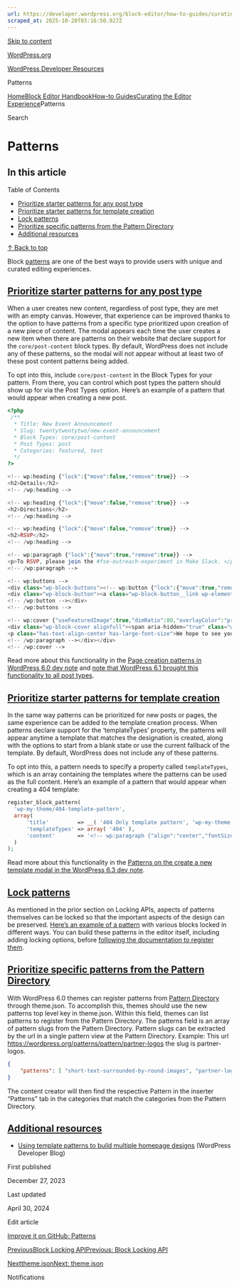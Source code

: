 ```yaml
---
url: https://developer.wordpress.org/block-editor/how-to-guides/curating-the-editor-experience/patterns
scraped_at: 2025-10-20T03:16:50.927Z
---
```


[Skip to content](https://developer.wordpress.org/block-editor/how-to-guides/curating-the-editor-experience/patterns/#wp--skip-link--target)

[WordPress.org](https://wordpress.org/)

[WordPress Developer Resources](https://developer.wordpress.org/)

Patterns


[Home](https://developer.wordpress.org/)[Block Editor Handbook](https://developer.wordpress.org/block-editor/)[How-to Guides](https://developer.wordpress.org/block-editor/how-to-guides/)[Curating the Editor Experience](https://developer.wordpress.org/block-editor/how-to-guides/curating-the-editor-experience/)Patterns

Search

# Patterns

## In this article

Table of Contents

- [Prioritize starter patterns for any post type](https://developer.wordpress.org/block-editor/how-to-guides/curating-the-editor-experience/patterns/#prioritize-starter-patterns-for-any-post-type)
- [Prioritize starter patterns for template creation](https://developer.wordpress.org/block-editor/how-to-guides/curating-the-editor-experience/patterns/#prioritize-starter-patterns-for-template-creation)
- [Lock patterns](https://developer.wordpress.org/block-editor/how-to-guides/curating-the-editor-experience/patterns/#lock-patterns)
- [Prioritize specific patterns from the Pattern Directory](https://developer.wordpress.org/block-editor/how-to-guides/curating-the-editor-experience/patterns/#prioritize-specific-patterns-from-the-pattern-directory)
- [Additional resources](https://developer.wordpress.org/block-editor/how-to-guides/curating-the-editor-experience/patterns/#additional-resources)

[↑ Back to top](https://developer.wordpress.org/block-editor/how-to-guides/curating-the-editor-experience/patterns/#wp--skip-link--target)

Block [patterns](https://developer.wordpress.org/block-editor/reference-guides/block-api/block-patterns/) are one of the best ways to provide users with unique and curated editing experiences.

## [Prioritize starter patterns for any post type](https://developer.wordpress.org/block-editor/how-to-guides/curating-the-editor-experience/patterns/\#prioritize-starter-patterns-for-any-post-type)

When a user creates new content, regardless of post type, they are met with an empty canvas. However, that experience can be improved thanks to the option to have patterns from a specific type prioritized upon creation of a new piece of content. The modal appears each time the user creates a new item when there are patterns on their website that declare support for the `core/post-content` block types. By default, WordPress does not include any of these patterns, so the modal will not appear without at least two of these post content patterns being added.

To opt into this, include `core/post-content` in the Block Types for your pattern. From there, you can control which post types the pattern should show up for via the Post Types option. Here’s an example of a pattern that would appear when creating a new post.

```php
<?php
 /**
  * Title: New Event Announcement
  * Slug: twentytwentytwo/new-event-announcement
  * Block Types: core/post-content
  * Post Types: post
  * Categories: featured, text
  */
?>

<!-- wp:heading {"lock":{"move":false,"remove":true}} -->
<h2>Details</h2>
<!-- /wp:heading -->

<!-- wp:heading {"lock":{"move":false,"remove":true}} -->
<h2>Directions</h2>
<!-- /wp:heading -->

<!-- wp:heading {"lock":{"move":false,"remove":true}} -->
<h2>RSVP</h2>
<!-- /wp:heading -->

<!-- wp:paragraph {"lock":{"move":true,"remove":true}} -->
<p>To RSVP, please join the #fse-outreach-experiment in Make Slack. </p>
<!-- /wp:paragraph -->

<!-- wp:buttons -->
<div class="wp-block-buttons"><!-- wp:button {"lock":{"move":true,"remove":false}} -->
<div class="wp-block-button"><a class="wp-block-button__link wp-element-button">Learn more</a></div>
<!-- /wp:button --></div>
<!-- /wp:buttons -->

<!-- wp:cover {"useFeaturedImage":true,"dimRatio":80,"overlayColor":"primary","contentPosition":"center center","align":"full"} -->
<div class="wp-block-cover alignfull"><span aria-hidden="true" class="wp-block-cover__background has-primary-background-color has-background-dim-80 has-background-dim"></span><div class="wp-block-cover__inner-container"><!-- wp:paragraph {"align":"center","placeholder":"Write titleā¦","fontSize":"large"} -->
<p class="has-text-align-center has-large-font-size">We hope to see you there!</p>
<!-- /wp:paragraph --></div></div>
<!-- /wp:cover -->

```

Read more about this functionality in the [Page creation patterns in WordPress 6.0 dev note](https://make.wordpress.org/core/2022/05/03/page-creation-patterns-in-wordpress-6-0/) and [note that WordPress 6.1 brought this functionality to all post types](https://make.wordpress.org/core/2022/10/10/miscellaneous-editor-changes-for-wordpress-6-1/#start-content-patterns-for-all-post-types).

## [Prioritize starter patterns for template creation](https://developer.wordpress.org/block-editor/how-to-guides/curating-the-editor-experience/patterns/\#prioritize-starter-patterns-for-template-creation)

In the same way patterns can be prioritized for new posts or pages, the same experience can be added to the template creation process. When patterns declare support for the ‘templateTypes’ property, the patterns will appear anytime a template that matches the designation is created, along with the options to start from a blank state or use the current fallback of the template. By default, WordPress does not include any of these patterns.

To opt into this, a pattern needs to specify a property called `templateTypes`, which is an array containing the templates where the patterns can be used as the full content. Here’s an example of a pattern that would appear when creating a 404 template:

```php
register_block_pattern(
  'wp-my-theme/404-template-pattern',
  array(
      'title'         => __( '404 Only template pattern', 'wp-my-theme' ),
      'templateTypes' => array( '404' ),
      'content'       => '<!-- wp:paragraph {"align":"center","fontSize":"x-large"} --><p class="has-text-align-center has-x-large-font-size">404 pattern</p><!-- /wp:paragraph -->',
  )
);

```

Read more about this functionality in the [Patterns on the create a new template modal in the WordPress 6.3 dev note](https://make.wordpress.org/core/2023/07/18/miscellaneous-editor-changes-in-wordpress-6-3/#patterns-on-the-create-a-new-template-modal).

## [Lock patterns](https://developer.wordpress.org/block-editor/how-to-guides/curating-the-editor-experience/patterns/\#lock-patterns)

As mentioned in the prior section on Locking APIs, aspects of patterns themselves can be locked so that the important aspects of the design can be preserved. [Here’s an example of a pattern](https://gist.github.com/annezazu/acee30f8b6e8995e1b1a52796e6ef805) with various blocks locked in different ways. You can build these patterns in the editor itself, including adding locking options, before [following the documentation to register them](https://developer.wordpress.org/block-editor/reference-guides/block-api/block-patterns/).

## [Prioritize specific patterns from the Pattern Directory](https://developer.wordpress.org/block-editor/how-to-guides/curating-the-editor-experience/patterns/\#prioritize-specific-patterns-from-the-pattern-directory)

With WordPress 6.0 themes can register patterns from [Pattern Directory](https://wordpress.org/patterns/) through theme.json. To accomplish this, themes should use the new patterns top level key in theme.json. Within this field, themes can list patterns to register from the Pattern Directory. The patterns field is an array of pattern slugs from the Pattern Directory. Pattern slugs can be extracted by the url in a single pattern view at the Pattern Directory. Example: This url https://wordpress.org/patterns/pattern/partner-logos the slug is partner-logos.

```json
{
    "patterns": [ "short-text-surrounded-by-round-images", "partner-logos" ]
}

```

The content creator will then find the respective Pattern in the inserter “Patterns” tab in the categories that match the categories from the Pattern Directory.

## [Additional resources](https://developer.wordpress.org/block-editor/how-to-guides/curating-the-editor-experience/patterns/\#additional-resources)

- [Using template patterns to build multiple homepage designs](https://developer.wordpress.org/news/2023/04/13/using-template-patterns-to-build-multiple-homepage-designs/) (WordPress Developer Blog)

First published

December 27, 2023

Last updated

April 30, 2024

Edit article

[Improve it on GitHub: Patterns](https://github.com/WordPress/gutenberg/edit/trunk/docs/how-to-guides/curating-the-editor-experience/patterns.md)

[PreviousBlock Locking APIPrevious: Block Locking API](https://developer.wordpress.org/block-editor/how-to-guides/curating-the-editor-experience/block-locking/)

[Nexttheme.jsonNext: theme.json](https://developer.wordpress.org/block-editor/how-to-guides/curating-the-editor-experience/theme-json/)

Notifications